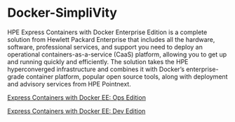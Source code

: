 # Docker-SimpliVity


HPE Express Containers with Docker Enterprise Edition is a complete solution from Hewlett Packard Enterprise that includes all the hardware, software, professional services, and support you need to deploy an operational containers-as-a-service (CaaS) platform, allowing you to get up and running quickly and efficiently. The solution takes the HPE hyperconverged infrastructure and combines it with Docker’s enterprise-grade container platform, popular open source tools, along with deployment and advisory services from HPE Pointnext.

[Express Containers with Docker EE: Ops Edition](/ops)

[Express Containers with Docker EE: Dev Edition](/dev)
